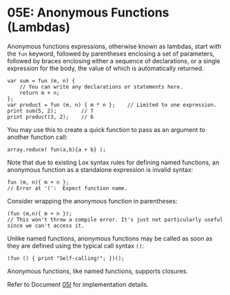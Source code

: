# 05E: Anonymous Functions (Lambdas)

Anonymous functions expressions, otherwise known as lambdas, start with the `fun` keyword, followed by parentheses enclosing a set of parameters, followed by braces enclosing either a sequence of declarations, or a single expression for the body, the value of which is automatically returned.

```
var sum = fun (m, n) {
    // You can write any declarations or statements here.
    return m + n;
};
var product = fun (m, n) { m * n };    // Limited to one expression.
print sum(5, 2);        // 7
print product(3, 2);    // 6
```

You may use this to create a quick function to pass as an argument to another function call:

```
array.reduce( fun(a,b){a + b} );
```

Note that due to existing Lox syntax rules for defining named functions, an anonymous function as a standalone expression is invalid syntax:  

```
fun (m, n){ m + n };
// Error at '(':  Expect function name.
```

Consider wrapping the anonymous function in parentheses:

```
(fun (m,n){ m + n });
// This won't throw a compile error. It's just not particularly useful since we can't access it.
```

Unlike named functions, anonymous functions may be called as soon as they are defined using the typical call syntax `()`:

```
(fun () { print "Self-calling!"; })();
```

Anonymous functions, like named functions, supports closures.

Refer to Document [05I](../internal/05I_Lambdas.md) for implementation details.